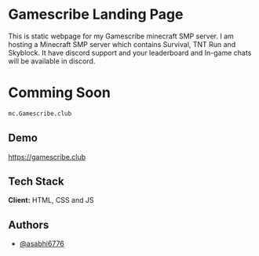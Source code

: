 
# Gamescribe Landing Page

This is static webpage for my Gamescribe minecraft SMP server. I am hosting a Minecraft SMP server which contains Survival, TNT Run and Skyblock. It have discord support and your leaderboard and In-game chats will be available in discord.

# Comming Soon

```bash
mc.Gamescribe.club
```

## Demo

<https://gamescribe.club>

## Tech Stack

**Client:** HTML, CSS and JS

## Authors

- [@asabhi6776](https://www.github.com/asabhi6776)
